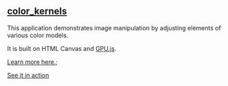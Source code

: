 [color_kernels](https://srmullen.github.io/color_kernels/)
----------------------------------------------------------

This application demonstrates image manipulation by adjusting elements of various color models. 

It is built on HTML Canvas and [GPU.js](https://gpu.rocks/#/).

[Learn more here.](https://www.srmullen.com/articles/notorious-rgb/);

[See it in action](https://srmullen.github.io/color_kernels/)